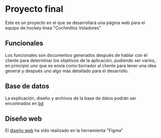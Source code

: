 # Proyecto final
Este es un proyecto en el que se desarrollará una página web para el equipo de hockey línea "Cochinillos Voladores"

## Funcionales
Los funcionales son documentos generados después de hablar con el cliente para determinar los objetivos de la aplicación,
     pudiendo ser varios, en principio uno que se envía como borrador al cliente para tener una idea general y después
     uno algo más detallado para el desarrollo.

## Base de datos
La explicación, diseño y archivos de la base de datos podrán ser encontrados en [bd](./bd/)

## Diseño web
El [diseño web](https://www.figma.com/file/YrMHBDjdA8WNVgud9xMRyD/Cochinillos-voladores?type=design&node-id=0%3A1&mode=design&t=9MgojHQaGJ25esLB-1) ha sido realizado en la herramienta "Figma"
